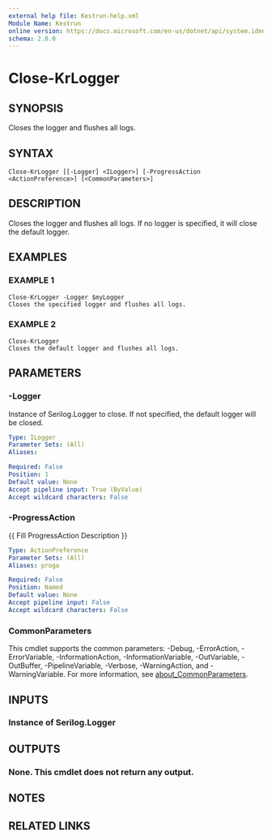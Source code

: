 ```yaml
---
external help file: Kestrun-help.xml
Module Name: Kestrun
online version: https://docs.microsoft.com/en-us/dotnet/api/system.identitymodel.tokens.jwt.jwtsecuritytoken?view=azure-dotnet
schema: 2.0.0
---
```


# Close-KrLogger

## SYNOPSIS
Closes the logger and flushes all logs.

## SYNTAX

```
Close-KrLogger [[-Logger] <ILogger>] [-ProgressAction <ActionPreference>] [<CommonParameters>]
```

## DESCRIPTION
Closes the logger and flushes all logs.
If no logger is specified, it will close the default logger.

## EXAMPLES

### EXAMPLE 1
```
Close-KrLogger -Logger $myLogger
Closes the specified logger and flushes all logs.
```

### EXAMPLE 2
```
Close-KrLogger
Closes the default logger and flushes all logs.
```

## PARAMETERS

### -Logger
Instance of Serilog.Logger to close.
If not specified, the default logger will be closed.

```yaml
Type: ILogger
Parameter Sets: (All)
Aliases:

Required: False
Position: 1
Default value: None
Accept pipeline input: True (ByValue)
Accept wildcard characters: False
```

### -ProgressAction
{{ Fill ProgressAction Description }}

```yaml
Type: ActionPreference
Parameter Sets: (All)
Aliases: proga

Required: False
Position: Named
Default value: None
Accept pipeline input: False
Accept wildcard characters: False
```

### CommonParameters
This cmdlet supports the common parameters: -Debug, -ErrorAction, -ErrorVariable, -InformationAction, -InformationVariable, -OutVariable, -OutBuffer, -PipelineVariable, -Verbose, -WarningAction, and -WarningVariable. For more information, see [about_CommonParameters](http://go.microsoft.com/fwlink/?LinkID=113216).

## INPUTS

### Instance of Serilog.Logger
## OUTPUTS

### None. This cmdlet does not return any output.
## NOTES

## RELATED LINKS
